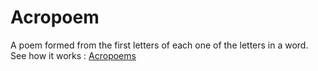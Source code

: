 
# Acropoem

A poem formed from the first letters of each one of the letters in a word. See how it works : [Acropoems](https://marievyyy.github.io/A2Z-F16/week1-homework/)
